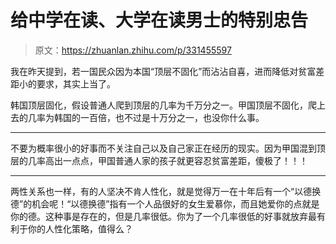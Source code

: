 # 给中学在读、大学在读男士的特别忠告

> 原文：<https://zhuanlan.zhihu.com/p/331455597>

我在昨天提到，若一国民众因为本国“顶层不固化”而沾沾自喜，进而降低对贫富差距小的要求，其实上当了。

韩国顶层固化，假设普通人爬到顶层的几率为千万分之一。甲国顶层不固化，爬上去的几率为韩国的一百倍，也不过是十万分之一，也没你什么事。

* * *

不要为概率很小的好事而不关注自己以及自己家正在经历的现实。因为甲国混到顶层的几率高出一点点，甲国普通人家的孩子就更容忍贫富差距，傻极了！！！

* * *

两性关系也一样，有的人坚决不肯人性化，就是觉得万一在十年后有一个“以德换德”的机会呢！“以德换德”指有一个人品很好的女生爱慕你，而且她爱你的点就是你的德。这种事是存在的，但是几率很低。你为了一个几率很低的好事就放弃最有利于你的人性化策略，值得么？